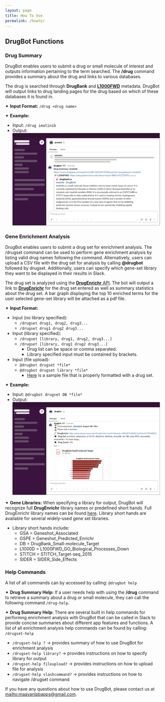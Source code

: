 ```yaml
---
layout: page
title: How To Use 
permalink: /howto/
---
```


## DrugBot Functions

### Drug Summary 
DrugBot enables users to submit a drug or small molecule of interest and outputs information pertaining to the term searched. The **/drug** command provides a summary about the drug and links to various databases. 

The drug is searched through **DrugBank** and [**L1000FWD**](https://amp.pharm.mssm.edu/L1000FWD/) metadata. DrugBot will output links to drug landing pages for the drug based on which of these databases it is found in. 

✦ **Input Format:** `/drug <drug name>`

✦ **Example:** 
- Input: `/drug imatinib`
- Output: 
![image](/assets/images/drug_summary_output.png)

### Gene Enrichment Analysis
DrugBot enables users to submit a drug set for enrichment analysis. The /drugset command can be used to perform gene enrichment analysis by listing valid drug names following the command. Alternatively, users can upload a CSV file with the drug set for analysis by calling **@drugbot** followed by drugset. Additionally, users can specify which gene-set library they want to be displayed in their results in Slack.

The drug set is analyzed using the [**DrugEnrichr** API](https://amp.pharm.mssm.edu/DrugEnrichr/help#api). The bot will output a link to [**DrugEnrichr**](https://amp.pharm.mssm.edu/DrugEnrichr/) for the drug set entered as well as summary statistics about the drug set. A bar graph displaying the top 10 enriched terms for the user selected gene-set library will be attached as a pdf file. 

✦ **Input Format:** 
- Input (no library specified): 
    - `/drugset drug1, drug2, drug3... ` 
    - `/drugset drug1 drug2 drug3... ` 
- Input (library specified): 
    - `/drugset [library, drug1, drug2, drug3...] ` 
    - `/drugset [library, drug1 drug2 drug3...] ` 
        - Drug list can be space or comma separated.
        - Library specified input must be contained by brackets.
- Input (file upload): 
    - `@drugbot drugset *file*` 
    - `@drugbot drugset library *file*` 
        - [Here](/sampledrugs.csv) is a sample file that is properly formatted with a drug set. 

✦ **Example:** 
- Input: `@drugbot drugset DB *file*`
- Output: 
![image](/assets/images/drug_enrichment_output.png)

✦ **Gene Libraries:**
When specifying a library for output, DrugBot will recognize full **DrugEnrichr** library names or predefined short hands. Full DrugEnrichr library names can be found [here](https://amp.pharm.mssm.edu/DrugEnrichr/#stats). Library short hands are available for several widely-used gene set libraries.
- Library short hands include:
    - GSA = Geneshot_Associated
    - GSPE = Geneshot_Predicted_Enrichr
    - DB = DrugBank_Small-molecule_Target
    - L1000D = L1000FWD_GO_Biological_Processes_Down
    - STITCH = STITCH_Target-seq_2015
    - SIDER = SIDER_Side_Effects

### Help Commands
A list of all commands can by accessed by calling: `@drugbot help`

✦ **Drug Summary Help:**
If a user needs help with using the **/drug** command to retrieve a summary about a drug or small molecule, they can call the following command `/drug-help`.

✦ **Drug Summary Help:**
There are several built in help commands for performng enrichment analysis with DrugBot that can be called in Slack to provide concise summaries about different app features and functions. A list of all enrichment analysis help commands can be found by calling: `/drugset-help`

- `/drugset-help ?` → provides summary of how to use DrugBot for enrichment analysis  
- `/drugset-help library?` → provides instructions on how to specify library for output
- `/drugset-help fileupload?` → provides instructions on how to upload file for analysis
- `/drugset-help slashcommand?` → provides instructions on how to navigate /drugset command

If you have any questions about how to use DrugBot, please contact us at <mailto:maayanlabapps@gmail.com>.
